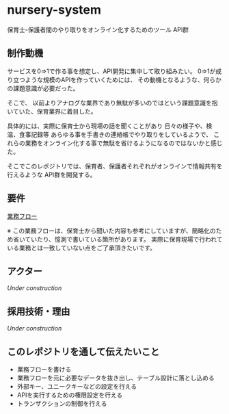 # nursery-system
保育士-保護者間のやり取りをオンライン化するためのツール API群

## 制作動機
サービスを0=>1で作る事を想定し、API開発に集中して取り組みたい。
0=>1が成り立つような規模のAPIを作っていくためには、
その動機となるような、何らかの課題意識が必要だった。

そこで、 以前よりアナログな業界であり無駄が多いのではという課題意識を抱いていた、保育業界に着目した。

具体的には、実際に保育士から現場の話を聞くことがあり
日々の様子や、検温、食事記録等 あらゆる事を手書きの連絡帳でやり取りをしているようで、
これらの業務をオンライン化する事で無駄を省けるようになるのではないかと感じた。

そこでこのレポジトリでは、保育者、保護者それぞれがオンラインで情報共有を行えるような
API群を開発する。

## 要件
[業務フロー](https://app.diagrams.net/#G1F7anBCAkYPOoU-8d64Ma9a2tfyh9Nxe_)

※ この業務フローは、保育士から聞いた内容も参考にしていますが、簡略化のため省いていたり、憶測で書いている箇所があります。
実際に保育現場で行われている業務とは一致していない点をご了承頂きたいです。

## アクター
*Under construction*

## 採用技術・理由
*Under construction*

## このレポジトリを通して伝えたいこと
- 業務フローを書ける
- 業務フローを元に必要なデータを抜き出し、テーブル設計に落とし込める
- 外部キー、ユニークキーなどの設定を行える
- APIを実行するための権限設定を行える
- トランザクションの制御を行える






